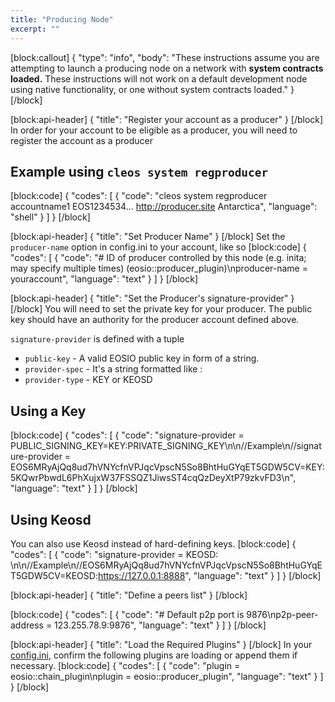 ```yaml
---
title: "Producing Node"
excerpt: ""
---
```

[block:callout]
{
  "type": "info",
  "body": "These instructions assume you are attempting to launch a producing node on a network with **system contracts loaded.** These instructions will not work on a default development node using native functionality, or one without system contracts loaded."
}
[/block]

[block:api-header]
{
  "title": "Register your account as a producer"
}
[/block]
In order for your account to be eligible as a producer, you will need to register the account as a producer

## Example using `cleos system regproducer`

[block:code]
{
  "codes": [
    {
      "code": "cleos system regproducer accountname1 EOS1234534... http://producer.site Antarctica",
      "language": "shell"
    }
  ]
}
[/block]

[block:api-header]
{
  "title": "Set Producer Name"
}
[/block]
Set the `producer-name` option in config.ini to your account, like so
[block:code]
{
  "codes": [
    {
      "code": "# ID of producer controlled by this node (e.g. inita; may specify multiple times) (eosio::producer_plugin)\nproducer-name = youraccount",
      "language": "text"
    }
  ]
}
[/block]

[block:api-header]
{
  "title": "Set the Producer's signature-provider"
}
[/block]
You will need to set the private key for your producer. The public key should have an authority for the producer account defined above. 

`signature-provider` is defined with a tuple
-  `public-key` - A valid EOSIO public key in form of a string.
- `provider-spec` - It's a string formatted like <provider-type>:<data>
- `provider-type` - KEY or KEOSD

## Using a Key
[block:code]
{
  "codes": [
    {
      "code": "signature-provider = PUBLIC_SIGNING_KEY=KEY:PRIVATE_SIGNING_KEY\n\n//Example\n//signature-provider = EOS6MRyAjQq8ud7hVNYcfnVPJqcVpscN5So8BhtHuGYqET5GDW5CV=KEY:5KQwrPbwdL6PhXujxW37FSSQZ1JiwsST4cqQzDeyXtP79zkvFD3\n",
      "language": "text"
    }
  ]
}
[/block]
## Using Keosd
You can also use Keosd instead of hard-defining keys. 
[block:code]
{
  "codes": [
    {
      "code": "signature-provider = KEOSD:<data>   \n\n//Example\n//EOS6MRyAjQq8ud7hVNYcfnVPJqcVpscN5So8BhtHuGYqET5GDW5CV=KEOSD:https://127.0.0.1:8888",
      "language": "text"
    }
  ]
}
[/block]

[block:api-header]
{
  "title": "Define a peers list"
}
[/block]

[block:code]
{
  "codes": [
    {
      "code": "# Default p2p port is 9876\np2p-peer-address = 123.255.78.9:9876",
      "language": "text"
    }
  ]
}
[/block]

[block:api-header]
{
  "title": "Load the Required Plugins"
}
[/block]
In your [config.ini](doc:configuration-file), confirm the following plugins are loading or append them if necessary. 
[block:code]
{
  "codes": [
    {
      "code": "plugin = eosio::chain_plugin\nplugin = eosio::producer_plugin",
      "language": "text"
    }
  ]
}
[/block]